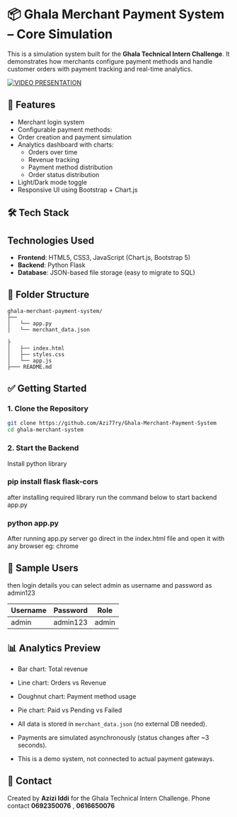 # 📦 Ghala Merchant Payment System – Core Simulation

This is a simulation system built for the **Ghala Technical Intern Challenge**. It demonstrates how merchants configure payment methods and handle customer orders with payment tracking and real-time analytics.

[![VIDEO PRESENTATION ](https://img.youtube.com/vi/abcdefghijk/0.jpg)](https://drive.google.com/file/d/1-3JxMcpaZb349J0rJt85ZhsHskT_o9Hm/view?usp=drivesdk)

## 🚀 Features

- Merchant login system
- Configurable payment methods:
- Order creation and payment simulation
- Analytics dashboard with charts:
  - Orders over time
  - Revenue tracking
  - Payment method distribution
  - Order status distribution
- Light/Dark mode toggle
- Responsive UI using Bootstrap + Chart.js

## 🛠️ Tech Stack
## Technologies Used

- **Frontend**: HTML5, CSS3, JavaScript (Chart.js, Bootstrap 5)
- **Backend**: Python Flask
- **Database**: JSON-based file storage (easy to migrate to SQL)

## 📁 Folder Structure

```
ghala-merchant-payment-system/
├──
│   └── app.py
│   └── merchant_data.json

├
│   ├── index.html
│   ├── styles.css
│   └── app.js
├─── README.md
```

## ✅ Getting Started

### 1. Clone the Repository

```bash
git clone https://github.com/Azi77ry/Ghala-Merchant-Payment-System
cd ghala-merchant-system
```

### 2. Start the Backend
Install python library 
### pip install flask flask-cors

after installing required library run the command below to start backend app.py

### python app.py
 After running app.py server go direct in the index.html file and open it with any browser eg: chrome

## 👤 Sample Users
then login details you can select admin as username and password as admin123

| Username    | Password     | Role     |
|-------------|--------------|----------|
| admin       | admin123     | admin    |



## 📊 Analytics Preview

- Bar chart: Total revenue
- Line chart: Orders vs Revenue
- Doughnut chart: Payment method usage
- Pie chart: Paid vs Pending vs Failed

- All data is stored in `merchant_data.json` (no external DB needed).
- Payments are simulated asynchronously (status changes after ~3 seconds).
- This is a demo system, not connected to actual payment gateways.

## 📧 Contact

Created by **Azizi Iddi** for the Ghala Technical Intern Challenge.
Phone contact **0692350076** , **0616650076**
